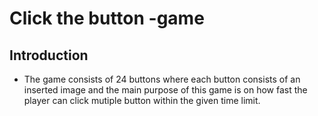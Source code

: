 # Click the button -game

## Introduction
- The game consists of 24 buttons where each button consists of an inserted image and the main purpose of this game is on how fast the player can click mutiple button within the given time limit.

